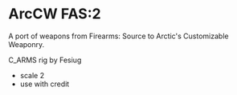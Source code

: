 # ArcCW FAS:2
 A port of weapons from Firearms: Source to Arctic's Customizable Weaponry.

C_ARMS rig by Fesiug
- scale 2
- use with credit
